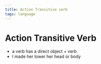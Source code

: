 ```yaml
---
title: Action Transitive verb
tags: language
---
```


# Action Transitive Verb
- a verb has a direct object + verb
- I made her lower her head or body
















































